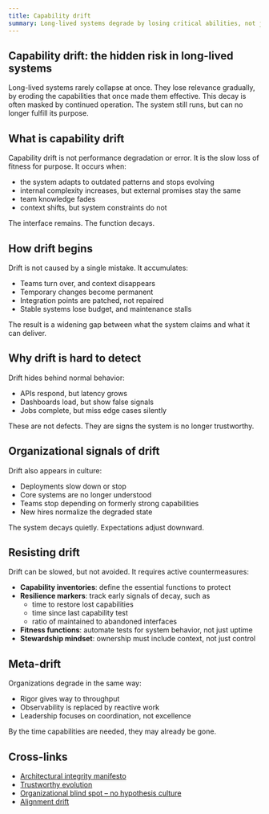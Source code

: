 ```yaml
---
title: Capability drift
summary: Long-lived systems degrade by losing critical abilities, not just through failures. Drift must be tracked and resisted.
---
```


## Capability drift: the hidden risk in long-lived systems

Long-lived systems rarely collapse at once. They lose relevance gradually, by eroding the capabilities that once made them effective. This decay is often masked by continued operation. The system still runs, but can no longer fulfill its purpose.

## What is capability drift

Capability drift is not performance degradation or error. It is the slow loss of fitness for purpose. It occurs when:

- the system adapts to outdated patterns and stops evolving  
- internal complexity increases, but external promises stay the same  
- team knowledge fades  
- context shifts, but system constraints do not

The interface remains. The function decays.

## How drift begins

Drift is not caused by a single mistake. It accumulates:

- Teams turn over, and context disappears  
- Temporary changes become permanent  
- Integration points are patched, not repaired  
- Stable systems lose budget, and maintenance stalls

The result is a widening gap between what the system claims and what it can deliver.

## Why drift is hard to detect

Drift hides behind normal behavior:

- APIs respond, but latency grows  
- Dashboards load, but show false signals  
- Jobs complete, but miss edge cases silently

These are not defects. They are signs the system is no longer trustworthy.

## Organizational signals of drift

Drift also appears in culture:

- Deployments slow down or stop  
- Core systems are no longer understood  
- Teams stop depending on formerly strong capabilities  
- New hires normalize the degraded state

The system decays quietly. Expectations adjust downward.

## Resisting drift

Drift can be slowed, but not avoided. It requires active countermeasures:

- **Capability inventories**: define the essential functions to protect  
- **Resilience markers**: track early signals of decay, such as  
  - time to restore lost capabilities  
  - time since last capability test  
  - ratio of maintained to abandoned interfaces  
- **Fitness functions**: automate tests for system behavior, not just uptime  
- **Stewardship mindset**: ownership must include context, not just control

## Meta-drift

Organizations degrade in the same way:

- Rigor gives way to throughput  
- Observability is replaced by reactive work  
- Leadership focuses on coordination, not excellence

By the time capabilities are needed, they may already be gone.

## Cross-links

- [Architectural integrity manifesto](../essays/architectural-integrity/Architectural%20integrity%20manifesto.md)  
- [Trustworthy evolution](../systems-under-drift/Trustworthy%20evolution.md)  
- [Organizational blind spot – no hypothesis culture](../essays/architectural-integrity/Organizational%20blind%20spot%20-%20no%20hypothesis%20culture.md)  
- [Alignment drift](../systems-under-drift/Alignment%20drift.md)
